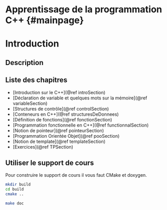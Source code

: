 Apprentissage de la programmation C++     {#mainpage}
=====================================

# Introduction 

## Description 


## Liste des chapitres 
* [Introduction sur le C++](@ref introSection)
* [Déclaration de variable et quelques mots sur la mémoire](@ref variableSection)
* [Structures de contrôle](@ref controlSection)
* [Conteneurs en C++](@ref structuresDeDonnees)
* [Définition de fonctions](@ref fonctionSection) 
* [Programmation fonctionnelle en C++](@ref functionnalSection)
* [Notion de pointeur](@ref pointeurSection)
* [Programmation Orientée Objet](@ref pooSection)
* [Notion de template](@ref templateSection)
* [Exercices](@ref TPSection)

## Utiliser le support de cours 

Pour construire le support de cours il vous faut CMake et doxygen.

```bash 
mkdir build 
cd build
cmake .. 
```

```bash 
make doc 
```



